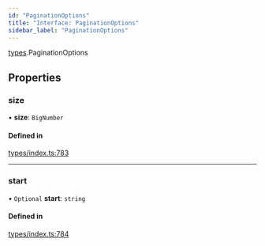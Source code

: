 ```yaml
---
id: "PaginationOptions"
title: "Interface: PaginationOptions"
sidebar_label: "PaginationOptions"
---
```


[types](../../../modules/Types/Types.md).PaginationOptions

## Properties

### size

• **size**: `BigNumber`

#### Defined in

[types/index.ts:783](https://github.com/PolymeshAssociation/polymesh-sdk/blob/968f8d70c/src/types/index.ts#L783)

___

### start

• `Optional` **start**: `string`

#### Defined in

[types/index.ts:784](https://github.com/PolymeshAssociation/polymesh-sdk/blob/968f8d70c/src/types/index.ts#L784)
